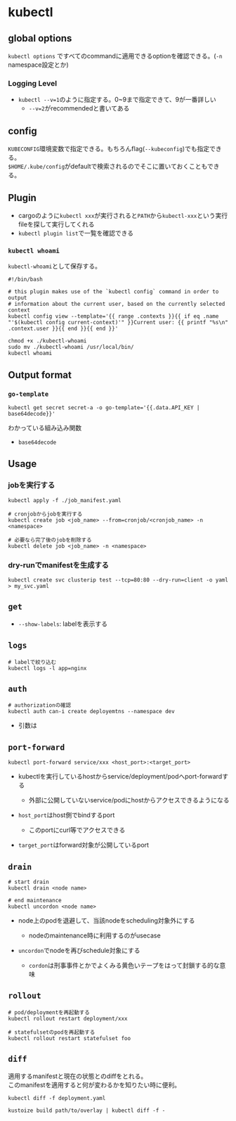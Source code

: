 # kubectl

## global options

`kubectl options` ですべてのcommandに適用できるoptionを確認できる。(`-n` namespace設定とか)

### Logging Level

* `kubectl --v=1`のように指定する。0~9まで指定できて、9が一番詳しい
  * `--v=2`がrecommendedと書いてある

## config

`KUBECONFIG`環境変数で指定できる。もちろんflag(`--kubeconfig`)でも指定できる。  
`$HOME/.kube/config`がdefaultで検索されるのでそこに置いておくこともできる。

## Plugin

* cargoのように`kubectl xxx`が実行されると`PATH`から`kubectl-xxx`という実行fileを探して実行してくれる
* `kubectl plugin list`で一覧を確認できる

### `kubectl whoami`

`kubectl-whoami`として保存する。
```shell
#!/bin/bash

# this plugin makes use of the `kubectl config` command in order to output
# information about the current user, based on the currently selected context
kubectl config view --template='{{ range .contexts }}{{ if eq .name "'$(kubectl config current-context)'" }}Current user: {{ printf "%s\n" .context.user }}{{ end }}{{ end }}'
```

```shell
chmod +x ./kubectl-whoami
sudo mv ./kubectl-whoami /usr/local/bin/
kubectl whoami
```

## Output format

### `go-template`

```shell
kubectl get secret secret-a -o go-template='{{.data.API_KEY | base64decode}}'
```

わかっている組み込み関数

* `base64decode`

## Usage

### jobを実行する

```shell
kubectl apply -f ./job_manifest.yaml

# cronjobからjobを実行する
kubectl create job <job_name> --from=cronjob/<cronjob_name> -n <namespace>

# 必要なら完了後のjobを削除する
kubectl delete job <job_name> -n <namespace>
```


### dry-runでmanifestを生成する

```shell
kubectl create svc clusterip test --tcp=80:80 --dry-run=client -o yaml > my_svc.yaml
```

## `get`

* `--show-labels`: labelを表示する

## `logs`

```shell
# labelで絞り込む
kubectl logs -l app=nginx
```

## `auth`

```shell
# authorizationの確認
kubectl auth can-i create deployemtns --namespace dev
```

* 引数は<verb> <resource>

## `port-forward`

```shell
kubectl port-forward service/xxx <host_port>:<target_port>
```

* kubectlを実行しているhostからservice/deployment/podへport-forwardする
    * 外部に公開していないservice/podにhostからアクセスできるようになる

* `host_port`はhost側でbindするport
  * このportにcurl等でアクセスできる
* `target_port`はforward対象が公開しているport

## `drain`

```shell
# start drain
kubectl drain <node name>

# end maintenance
kubectl uncordon <node name>
```

* node上のpodを退避して、当該nodeをscheduling対象外にする
  * nodeのmaintenance時に利用するのがusecase

* `uncordon`でnodeを再びschedule対象にする
  * `cordon`は刑事事件とかでよくみる黄色いテープをはって封鎖する的な意味

## `rollout`

```shell
# pod/deploymentを再起動する
kubectl rollout restart deployment/xxx

# statefulsetのpodを再起動する
kubectl rollout restart statefulset foo
```

## `diff`

適用するmanifestと現在の状態とのdiffをとれる。  
このmanifestを適用すると何が変わるかを知りたい時に便利。

```shell
kubectl diff -f deployment.yaml

kustoize build path/to/overlay | kubectl diff -f -
```
